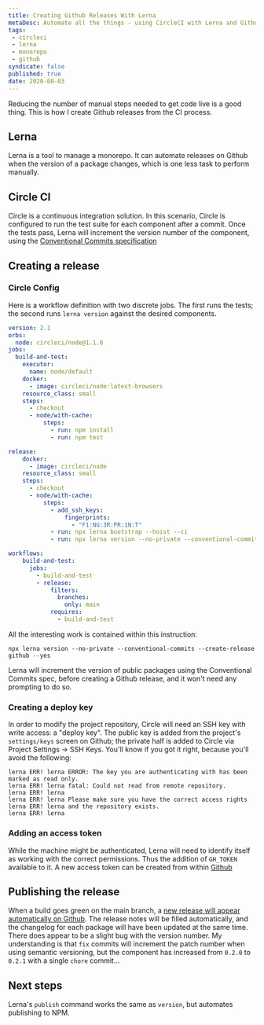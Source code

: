 ```yaml
---
title: Creating Github Releases With Lerna
metaDesc: Automate all the things - using CircleCI with Lerna and Github
tags:
 - circleci
 - lerna
 - monorepo
 - github
syndicate: false
published: true
date: 2020-08-03
---
```


Reducing the number of manual steps needed to get code live is a good thing. This is how I create Github releases from the CI process.

## Lerna
Lerna is a tool to manage a monorepo. It can automate releases on Github when the version of a package changes, which is one less task to perform manually.

## Circle CI
Circle is a continuous integration solution. In this scenario, Circle is configured to run the test suite for each component after a commit. Once the tests pass, Lerna will increment the version number of the component, using the [Conventional Commits specification](https://www.conventionalcommits.org/en/v1.0.0/)

## Creating a release

### Circle Config
Here is a workflow definition with two discrete jobs. The first runs the tests; the second runs `lerna version` against the desired components.

```yaml
version: 2.1
orbs:
  node: circleci/node@1.1.6
jobs:
  build-and-test:
    executor:
      name: node/default
    docker:
      - image: circleci/node:latest-browsers
    resource_class: small
    steps:
      - checkout
      - node/with-cache:
          steps:
            - run: npm install
            - run: npm test

release:
    docker:
      - image: circleci/node
    resource_class: small
    steps:
      - checkout
      - node/with-cache:
          steps:
            - add_ssh_keys:
                fingerprints:
                  - "F1:NG:3R:PR:1N:T"
            - run: npx lerna bootstrap --hoist --ci
            - run: npx lerna version --no-private --conventional-commits --create-release github --yes

workflows:
    build-and-test:
      jobs:
        - build-and-test
        - release:
            filters:
              branches:
                only: main
            requires:
              - build-and-test
```

All the interesting work is contained within this instruction:

```
npx lerna version --no-private --conventional-commits --create-release github --yes
```

Lerna will increment the version of public packages using the Conventional Commits spec, before creating a Github release, and it won't need any prompting to do so.

### Creating a deploy key

In order to modify the project repository, Circle will need an SSH key with write access: a "deploy key". The public key is added from the project's `settings/keys` screen on Github; the private half is added to Circle via Project Settings -> SSH Keys. You'll know if you got it right, because you'll avoid the following:

```
lerna ERR! lerna ERROR: The key you are authenticating with has been marked as read only.
lerna ERR! lerna fatal: Could not read from remote repository.
lerna ERR! lerna
lerna ERR! lerna Please make sure you have the correct access rights
lerna ERR! lerna and the repository exists.
lerna ERR! lerna
```

### Adding an access token
While the machine might be authenticated, Lerna will need to identify itself as working with the correct permissions. Thus the addition of `GH_TOKEN` available to it. A new access token can be created from within [Github](https://github.com/settings/tokens/)

## Publishing the release
When a build goes green on the main branch, a [new release will appear automatically on Github](https://github.com/danielmatthew/accessible-web-components/releases). The release notes will be filled automatically, and the changelog for each package will have been updated at the same time. There does appear to be a slight bug with the version number. My understanding is that `fix` commits will increment the patch number when using semantic versioning, but the component has increased from `0.2.0` to `0.2.1` with a single `chore` commit…

## Next steps
Lerna's `publish` command works the same as `version`, but automates publishing to NPM.

